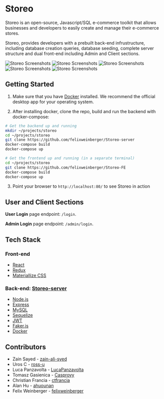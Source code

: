 # Storeo
Storeo is an open-source, Javascript/SQL e-commerce toolkit that allows businesses and developers to easily create and manage their e-commerce stores.

Storeo, provides developers with a prebuilt back-end infrustructure, including database creation queries, database seeding, complete server structure and dual front-end including Admin and Client sections. 

![Storeo Screenshots](/images/homepage.png)
![Storeo Screenshots](/images/headphones.png)
![Storeo Screenshots](/images/basket.png)
![Storeo Screenshots](/images/admin_section1.png)
![Storeo Screenshots](/images/admin_section3.png)

## Getting Started

1. Make sure that you have [Docker](https://www.docker.com/) installed. We recommend the official desktop app for your operating system.

2. After installing docker, clone the repo, build and run the backend with docker-compose:

```sh
# Get the backend up and running
mkdir ~/projects/storeo
cd ~/projects/storeo
git clone https://github.com/felixweinberger/Storeo-server
docker-compose build
docker-compose up

# Get the frontend up and running (in a separate terminal)
cd ~/projects/storeo
git clone https://github.com/felixweinberger/Storeo-FE
docker-compose build
docker-compose up
```

3. Point your browser to `http://localhost:80/` to see Storeo in action

## User and Client Sections

**User Login** page endpoint: `/login`.

**Admin Login** page endpoint: `/admin/login`.

## Tech Stack

### Front-end
* [React](https://facebook.github.io/react-native/)
* [Redux](https://redux.js.org/)
* [Materiallize CSS](https://expo.io/)

### Back-end: [Storeo-server](https://github.com/felixweinberger/storeo-server)
* [Node.js](https://nodejs.org/en/)
* [Express](https://expressjs.com/)
* [MySQL](https://www.mysql.com/)
* [Sequelize](http://docs.sequelizejs.com/)
* [JWT](https://jwt.io/) 
* [Faker.js](https://github.com/Marak/faker.js)
* [Docker](https://www.docker.com/)

## Contributors
* Zain Sayed - [zain-ali-syed](https://github.com/zain-ali-syed)
* Uros C - [ross-u](https://github.com/ross-u)
* Luca Panzavolta - [LucaPanzavolta](https://github.com/LucaPanzavolta)
* Tomasz Gasienica - [Casprovy](https://github.com/Casprovy)
* Christian Francia - [ctfrancia](https://github.com/ctfrancia)
* Alan Hu - [ahuounan](https://github.com/ahuounan)
* Felix Weinberger - [felixweinberger](https://github.com/felixweinberger)
